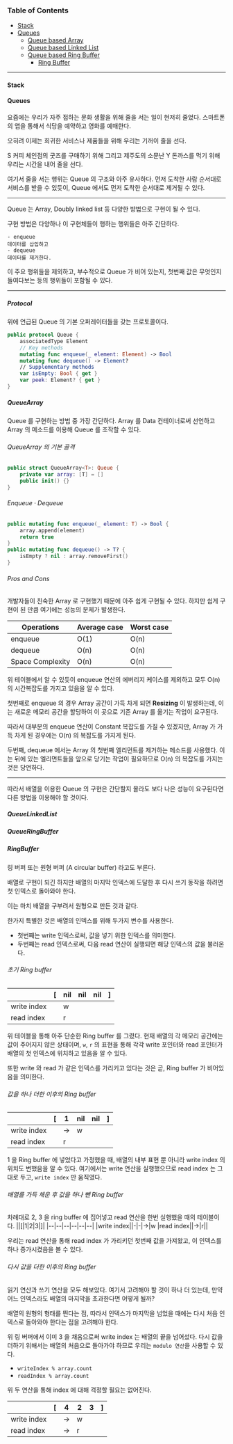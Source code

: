 ### Table of Contents
- [Stack](#stack)  
- [Queues](#queues)  
	-  [Queue based Array](#queuearray)
	- [Queue based Linked List](#queuelinkedlist)
	- [Queue based Ring Buffer](#queueringbuffer)
		- [Ring Buffer](#ringbuffer)

---

#### Stack
#### Queues

요즘에는 우리가 자주 접하는 문화 생활을 위해 줄을 서는 일이 현저히 줄었다. 
스마트폰의 앱을 통해서 식당을 예약하고 영화를 예매한다. 

오히려 이제는 희귀한 서비스나 제품들을 위해 우리는 기꺼이 줄을 선다.

S 커피 체인점의 굿즈를 구매하기 위해 그리고 제주도의 소문난 Y 돈까스를 먹기 위해 우리는 시간을 내어 줄을 선다.

여기서 줄을 서는 행위는 Queue 의 구조와 아주 유사하다.
먼저 도착한 사람 순서대로 서비스를 받을 수 있듯이, Queue 에서도 먼저 도착한 순서대로 제거될 수 있다. 

---
Queue 는 Array, Doubly linked list 등 다양한 방법으로 구현이 될 수 있다. 

구현 방법은 다양하나 이 구현체들이 행하는 행위들은 아주 간단하다. 
```
- enqueue
데이터를 삽입하고
- dequeue
데이터를 제거한다.
```

이 주요 행위들을 제외하고, 부수적으로 Queue 가 비어 있는지, 첫번째 값은 무엇인지 들여다보는 등의 행위들이 포함될 수 있다. 

---

##### Protocol
위에 언급된 Queue 의 기본 오퍼레이터들을 갖는 프로토콜이다. 
```swift
public protocol Queue {
	associatedType Element
	// Key methods
	mutating func enqueue(_ element: Element) -> Bool
	mutating func dequeue() -> Element?
	// Supplementary methods
	var isEmpty: Bool { get }
	var peek: Element? { get }
}
```

##### QueueArray

Queue 를 구현하는 방법 중 가장 간단하다. 
Array 를 Data 컨테이너로써 선언하고 Array 의 메소드를 이용해 Queue 를 조작할 수 있다.

###### QueueArray 의 기본 골격
```swift
public struct QueueArray<T>: Queue {
	private var array: [T] = []
	public init() {}
}
```

###### Enqueue · Dequeue
```swift
public mutating func enqueue(_ element: T) -> Bool {
	array.append(element)
	return true
}
public mutating func dequeue() -> T? {
	isEmpty ? nil : array.removeFirst()
}
```

###### Pros and Cons
개발자들이 친숙한 Array 로 구현했기 때문에 아주 쉽게 구현될 수 있다. 
하지만 쉽게 구현이 된 만큼 여기에는 성능의 문제가 발생한다. 

|Operations|Average case|Worst case|
|--|--|--|
|enqueue|O(1)|O(n)
|dequeue|O(n)|O(n)
|Space Complexity|O(n)|O(n)

위 테이블에서 알 수 있듯이 enqueue 연산의 에버리지 케이스를 제외하고 모두 O(n) 의 시간복잡도를 가지고 있음을 알 수 있다. 

첫번째로 enqueue 의 경우 Array 공간이 가득 차게 되면 **Resizing** 이 발생하는데, 이는 새로운 메모리 공간을 할당하여 이 곳으로 기존 Array 를 옮기는 작업이 요구된다. 

따라서 대부분의 enqueue 연산이 Constant 복잡도를 가질 수 있겠지만, Array 가 가득 차게 된 경우에는 O(n) 의 복잡도를 가지게 된다.

두번째, dequeue 에서는 Array 의 첫번째 엘리먼트를 제거하는 메소드를 사용했다. 이는 뒤에 있는 엘리먼트들을 앞으로 당기는 작업이 필요하므로 O(n) 의 복잡도를 가지는 것은 당연하다. 

---

따라서 배열을 이용한 Queue 의 구현은 간단할지 몰라도 보다 나은 성능이 요구된다면 다른 방법을 이용해야 할 것이다. 


##### QueueLinkedList
##### QueueRingBuffer
##### RingBuffer

링 버퍼 또는 원형 버퍼 (A circular buffer) 라고도 부른다. 

배열로 구현이 되긴 하지만 배열의 마지막 인덱스에 도달한 후 다시 쓰기 동작을 하려면 첫 인덱스로 돌아와야 한다. 

이는 마치 배열을 구부려서 원형으로 만든 것과 같다. 

한가지 특별한 것은 배열의 인덱스를 위해 두가지 변수를 사용한다. 

- 첫번째는 write 인덱스로써, 값을 넣기 위한 인덱스를 의미한다.
- 두번째는 read 인덱스로써, 다음 read 연산이 실행되면 해당 인덱스의 값을 불러온다.

###### 초기 Ring buffer
||[|nil|nil|nil|]|
|--|--|--|--|--|--|
|write index||w|||
|read index||r|||

위 테이블을 통해 아주 단순한 Ring buffer 를 그렸다. 현재 배열의 각 메모리 공간에는 값이 주어지지 않은 상태이며, ```w```, ```r``` 의 표현을 통해 각각 write 포인터와 read 포인터가 배열의 첫 인덱스에 위치하고 있음을 알 수 있다. 

또한 write 와 read 가 같은 인덱스를 가리키고 있다는 것은 곧, Ring buffer 가 비어있음을 의미한다.

###### 값을 하나 더한 이후의 Ring buffer 
||[|1|nil|nil|]|
|--|--|--|--|--|--|
|write index||→|w||
|read index||r|||

1 을 Ring buffer 에 넣었다고 가정했을 때, 배열의 내부 표현 뿐 아니라 write index 의 위치도 변했음을 알 수 있다. 
여기에서는 write 연산을 실행했으므로 read index 는 그대로 두고, ```write index``` 만 움직였다. 

###### 배열를 가득 채운 후 값을 하나 뺀 Ring buffer

차례대로 2, 3 을 ring buffer 에 집어넣고 read 연산을 한번 실행했을 때의 테이블이다.
||[|1|2|3|]|
|--|--|--|--|--|--|
|write index||-|-|→|w
|read index||→|r||

우리는 read 연산을 통해 read index 가 가리키던 첫번째 값을 가져왔고, 이 인덱스를 하나 증가시켰음을 볼 수 있다. 

###### 다시 값을 더한 이후의 Ring buffer

읽기 연산과 쓰기 연산을 모두 해보았다. 여기서 고려해야 할 것이 하나 더 있는데, 만약 어느 인덱스라도 배열의 마지막을 초과한다면 어떻게 될까?

배열의 원형의 형태를 띈다는 점, 따라서 인덱스가 마지막을 넘었을 때에는 다시 처음 인덱스로 돌아와야 한다는 점을 고려해야 한다. 

위 링 버퍼에서 이미 3 을 채움으로써 write index 는 배열의 끝을 넘어섰다. 다시 값을 더하기 위해서는 배열의 처음으로 돌아가야 하므로 우리는 ```modulo 연산```을 사용할 수 있다.

- ```writeIndex % array.count```
- ```readIndex % array.count```

위 두 연산을 통해 index 에 대해 걱정할 필요는 없어진다. 

||[|4|2|3|]|
|--|--|--|--|--|--|
|write index||→|w||
|read index||→|r||
